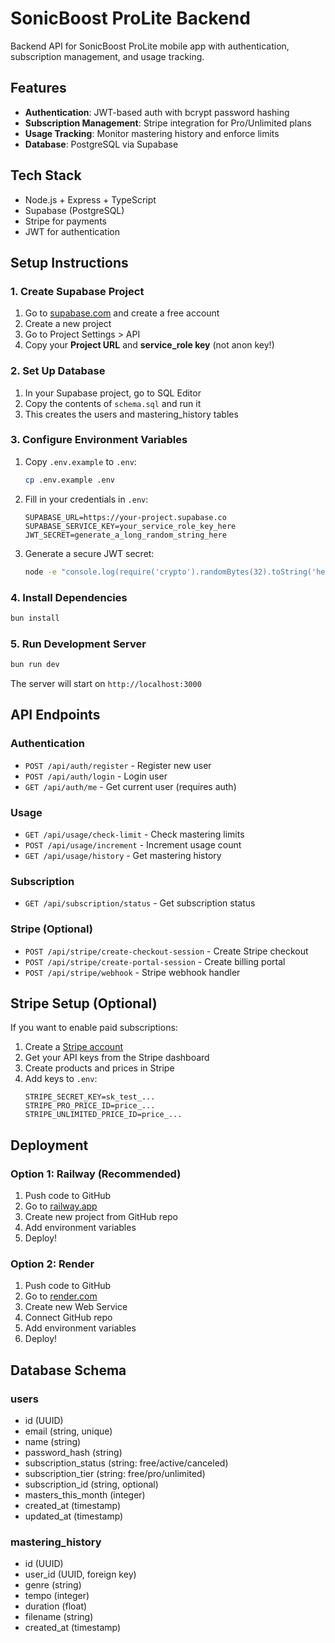 # SonicBoost ProLite Backend

Backend API for SonicBoost ProLite mobile app with authentication, subscription management, and usage tracking.

## Features

- **Authentication**: JWT-based auth with bcrypt password hashing
- **Subscription Management**: Stripe integration for Pro/Unlimited plans
- **Usage Tracking**: Monitor mastering history and enforce limits
- **Database**: PostgreSQL via Supabase

## Tech Stack

- Node.js + Express + TypeScript
- Supabase (PostgreSQL)
- Stripe for payments
- JWT for authentication

## Setup Instructions

### 1. Create Supabase Project

1. Go to [supabase.com](https://supabase.com) and create a free account
2. Create a new project
3. Go to Project Settings > API
4. Copy your **Project URL** and **service_role key** (not anon key!)

### 2. Set Up Database

1. In your Supabase project, go to SQL Editor
2. Copy the contents of `schema.sql` and run it
3. This creates the users and mastering_history tables

### 3. Configure Environment Variables

1. Copy `.env.example` to `.env`:
   ```bash
   cp .env.example .env
   ```

2. Fill in your credentials in `.env`:
   ```
   SUPABASE_URL=https://your-project.supabase.co
   SUPABASE_SERVICE_KEY=your_service_role_key_here
   JWT_SECRET=generate_a_long_random_string_here
   ```

3. Generate a secure JWT secret:
   ```bash
   node -e "console.log(require('crypto').randomBytes(32).toString('hex'))"
   ```

### 4. Install Dependencies

```bash
bun install
```

### 5. Run Development Server

```bash
bun run dev
```

The server will start on `http://localhost:3000`

## API Endpoints

### Authentication
- `POST /api/auth/register` - Register new user
- `POST /api/auth/login` - Login user
- `GET /api/auth/me` - Get current user (requires auth)

### Usage
- `GET /api/usage/check-limit` - Check mastering limits
- `POST /api/usage/increment` - Increment usage count
- `GET /api/usage/history` - Get mastering history

### Subscription
- `GET /api/subscription/status` - Get subscription status

### Stripe (Optional)
- `POST /api/stripe/create-checkout-session` - Create Stripe checkout
- `POST /api/stripe/create-portal-session` - Create billing portal
- `POST /api/stripe/webhook` - Stripe webhook handler

## Stripe Setup (Optional)

If you want to enable paid subscriptions:

1. Create a [Stripe account](https://stripe.com)
2. Get your API keys from the Stripe dashboard
3. Create products and prices in Stripe
4. Add keys to `.env`:
   ```
   STRIPE_SECRET_KEY=sk_test_...
   STRIPE_PRO_PRICE_ID=price_...
   STRIPE_UNLIMITED_PRICE_ID=price_...
   ```

## Deployment

### Option 1: Railway (Recommended)
1. Push code to GitHub
2. Go to [railway.app](https://railway.app)
3. Create new project from GitHub repo
4. Add environment variables
5. Deploy!

### Option 2: Render
1. Push code to GitHub
2. Go to [render.com](https://render.com)
3. Create new Web Service
4. Connect GitHub repo
5. Add environment variables
6. Deploy!

## Database Schema

### users
- id (UUID)
- email (string, unique)
- name (string)
- password_hash (string)
- subscription_status (string: free/active/canceled)
- subscription_tier (string: free/pro/unlimited)
- subscription_id (string, optional)
- masters_this_month (integer)
- created_at (timestamp)
- updated_at (timestamp)

### mastering_history
- id (UUID)
- user_id (UUID, foreign key)
- genre (string)
- tempo (integer)
- duration (float)
- filename (string)
- created_at (timestamp)
